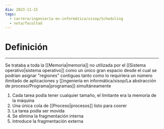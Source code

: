 ```yaml
---
dia: 2023-11-15
tags:
  - carrera/ingeniería-en-informática/sisop/Scheduling
  - nota/facultad
---
```

# Definición
---
Se trataba a toda la [[Memoria|memoria]] no utilizada por el [[Sistema operativo|sistema operativo]] como un único gran espacio desde el cual se podrían asignar "regiones" contiguas tanto como lo requiriera un número ilimitado de aplicaciones y [[ingeniería en informática/sisop/La abstracción de proceso/Programa|programas]] simultáneamente
1. Cada tarea podía tener cualquier tamaño, el limitante era la memoria de la máquina
2. Una única cola de [[Proceso|procesos]] listo para coorer
3. La tarea podía ser movida
4. Se elimina la fragmentación interna
5. Introduce la fragmentación externa